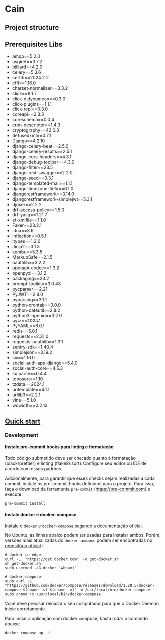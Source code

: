 # Cain

## Project structure

## Prerequisites Libs

- amqp==5.2.0
- asgiref==3.7.2
- billiard==4.2.0
- celery==5.3.6
- certifi==2024.2.2
- cffi==1.16.0
- charset-normalizer==3.3.2
- click==8.1.7
- click-didyoumean==0.3.0
- click-plugins==1.1.1
- click-repl==0.3.0
- coreapi==2.3.3
- coreschema==0.0.4
- cron-descriptor==1.4.3
- cryptography==42.0.3
- defusedxml==0.7.1
- Django==4.2.10
- django-celery-beat==2.5.0
- django-celery-results==2.5.1
- django-cors-headers==4.3.1
- django-debug-toolbar==4.3.0
- django-filter==23.5
- django-rest-swagger==2.2.0
- django-seed==0.3.1
- django-templated-mail==1.1.1
- django-timezone-field==6.1.0
- djangorestframework==3.14.0
- djangorestframework-simplejwt==5.3.1
- djoser==2.2.2
- drf-access-policy==1.5.0
- drf-yasg==1.21.7
- et-xmlfile==1.1.0
- Faker==23.2.1
- idna==3.6
- inflection==0.5.1
- itypes==1.2.0
- Jinja2==3.1.3
- kombu==5.3.5
- MarkupSafe==2.1.5
- oauthlib==3.2.2
- openapi-codec==1.3.2
- openpyxl==3.1.2
- packaging==23.2
- prompt-toolkit==3.0.43
- pycparser==2.21
- PyJWT==2.8.0
- pyparsing==3.1.1
- python-crontab==3.0.0
- python-dateutil==2.8.2
- python3-openid==3.2.0
- pytz==2024.1
- PyYAML==6.0.1
- redis==5.0.1
- requests==2.31.0
- requests-oauthlib==1.3.1
- sentry-sdk==1.40.4
- simplejson==3.19.2
- six==1.16.0
- social-auth-app-django==5.4.0
- social-auth-core==4.5.3
- sqlparse==0.4.4
- toposort==1.10
- tzdata==2024.1
- uritemplate==4.1.1
- urllib3==2.2.1
- vine==5.1.0
- wcwidth==0.2.13


 ## [Quick start](#quickstart)


### Development

#### Instale pre-commit hooks para linting e formatação

Todo código submetido deve ser checado quanto à formatação (black/prettier) e linting (flake8/isort).
Configure seu editor ou IDE de acordo com esses padrões.

Adicionalmente, para garantir que esses checks sejam realizadas a cada commit, instale os pre-commit hooks definidos para o projeto.
Para isso, faça o download da ferramenta `pre-commit` (https://pre-commit.com) e execute:

```sh
pre-commit install
```

#### Instale docker e docker-compose

Instale o `docker` e `docker-compose` segundo a documentação oficial.

No Ubuntu, as linhas abaixo podem ser usadas para instalar ambos.
Porém, versões mais atualizadas do `docker-compose` podem ser encontradas no [repositório oficial](https://github.com/docker/compose) :

```
# docker-ce-edge:
curl -L  "https://get.docker.com"  -o get-docker.sh
sh get-docker.sh
sudo usermod -aG docker `whoami`

# docker-compose:
sudo curl -L "https://github.com/docker/compose/releases/download/1.28.5/docker-compose-$(uname -s)-$(uname -m)" -o /usr/local/bin/docker-compose
sudo chmod +x /usr/local/bin/docker-compose
```

Você deve precisar reiniciar o seu computador para que o Docker Daemon inicie corretamente.

Para inciar a aplicação com docker compose, basta rodar o comando abaixo:

```sh
docker compose up -d
```
